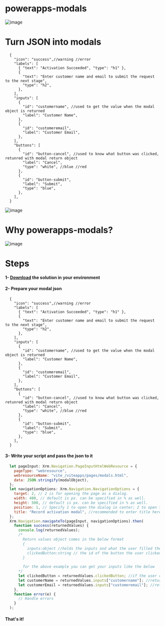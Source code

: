 # powerapps-modals

![image](https://user-images.githubusercontent.com/83499142/189826069-0664ee76-7e94-4a7c-bc00-0976347fe543.png)

# Turn JSON into modals

```jsonc
  {
    "icon": "success",//warning //error
    "labels": [
      { "text": "Activation Succeeded", "type": "h1" },
      {
        "text": "Enter customer name and email to submit the request to the next stage",
        "type": "h2",
      },
    ],
    "inputs": [
      {
        "id": "customername", //used to get the value when the modal object is returned
        "label": "Customer Name",
      },
      {
        "id": "customeremail",
        "label": "Customer Email",
      },
    ],
    "buttons": [
      {
        "id": "button-cancel", //used to know what button was clicked, retunred with modal return object
        "label": "Cancel",
        "type": "white", //blue //red
      },
      {
        "id": "button-submit",
        "label": "Submit",
        "type": "blue",
      },
    ],
  }

```

![image](https://user-images.githubusercontent.com/83499142/189827990-c4bc43bf-40e1-4033-bc4d-e4201d87fa55.png)

# Why powerapps-modals?
![image](https://user-images.githubusercontent.com/83499142/189830933-f09313aa-1229-4d18-84bf-acfe3cb8f8b4.png)


# Steps
#### 1- [Download](https://github.com/ahmadnsam/powerapps-modals/releases) the solution in your environment 
#### 2- Prepare your modal json
```jsonc
  {
    "icon": "success",//warning //error
    "labels": [
      { "text": "Activation Succeeded", "type": "h1" },
      {
        "text": "Enter customer name and email to submit the request to the next stage",
        "type": "h2",
      },
    ],
    "inputs": [
      {
        "id": "customername", //used to get the value when the modal object is returned
        "label": "Customer Name",
      },
      {
        "id": "customeremail",
        "label": "Customer Email",
      },
    ],
    "buttons": [
      {
        "id": "button-cancel", //used to know what button was clicked, retunred with modal return object
        "label": "Cancel",
        "type": "white", //blue //red
      },
      {
        "id": "button-submit",
        "label": "Submit",
        "type": "blue",
      },
    ],
  }

```
#### 3- Write your script and pass the json to it
```javascript
  let pageInput: Xrm.Navigation.PageInputHtmlWebResource = {
    pageType: "webresource",
    webresourceName: "vite_/viteapps/pages/modals.html",
    data: JSON.stringify(modalObject),
  };
  let navigationOptions: Xrm.Navigation.NavigationOptions = {
    target: 2, // 2 is for opening the page as a dialog.
    width: 400, // default is px. can be specified in % as well.
    height: 500, // default is px. can be specified in % as well.
    position: 1, // Specify 1 to open the dialog in center; 2 to open the dialog on the side. Default is 1 (center).
    title: "Record activation modal", //recommended to enter title here
  };
  Xrm.Navigation.navigateTo(pageInput, navigationOptions).then(
    function success(returnedValues) {
      console.log(returnedValues);
      /*
        Return values object comes in the below format
        {
          inputs:object //holds the inputs and what the user filled them in with, you can get them by using the input id as the identifier
          clickedButton:string // the id of the button the user clicked
        }
        
        for the above example you can get your inputs like the below
      */
      let clickedButton = returnedValues.clickedButton; //if the user clicked on submit button it will return "button-submit"
      let customerName = returnedValues.inputs["customername"]; //returns what user filled in the customer name input
      let customerEmail = returnedValues.inputs["customeremail"]; //returns what user filled in the customer email input
    },
    function error(e) {
      // Handle errors
    }
  );
```

#### That's it!
